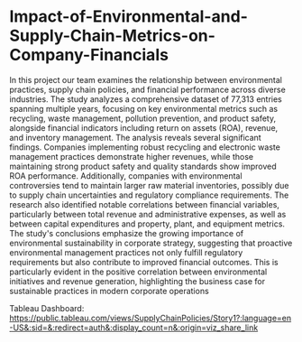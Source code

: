 # Impact-of-Environmental-and-Supply-Chain-Metrics-on-Company-Financials

In this project our team examines the relationship between environmental practices, supply chain policies, and financial performance across diverse industries. The study analyzes a comprehensive dataset of 77,313 entries spanning multiple years, focusing on key environmental metrics such as recycling, waste management, pollution prevention, and product safety, alongside financial indicators including return on assets (ROA), revenue, and inventory management. The analysis reveals several significant findings. Companies implementing robust recycling and electronic waste management practices demonstrate higher revenues, while those maintaining strong product safety and quality standards show improved ROA performance. Additionally, companies with environmental controversies tend to maintain larger raw material inventories, possibly due to supply chain uncertainties and regulatory compliance requirements. The research also identified notable correlations between financial variables, particularly between total revenue and administrative expenses, as well as between capital expenditures and property, plant, and equipment metrics. The study's conclusions emphasize the growing importance of environmental sustainability in corporate strategy, suggesting that proactive environmental management practices not only fulfill regulatory requirements but also contribute to improved financial outcomes. This is particularly evident in the positive correlation between environmental initiatives and revenue generation, highlighting the business case for sustainable practices in modern corporate operations

Tableau Dashboard: https://public.tableau.com/views/SupplyChainPolicies/Story1?:language=en-US&:sid=&:redirect=auth&:display_count=n&:origin=viz_share_link

